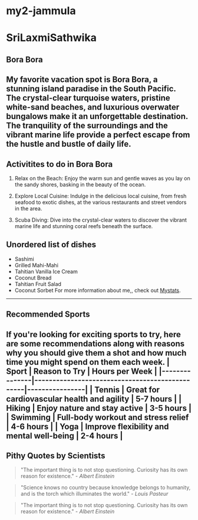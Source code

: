 # my2-jammula
# SriLaxmiSathwika
## Bora Bora

My favorite vacation spot is **Bora Bora**, a stunning island paradise in the South Pacific. The crystal-clear turquoise waters, pristine white-sand beaches, and luxurious overwater bungalows make it an unforgettable destination. The tranquility of the surroundings and the vibrant marine life provide a perfect escape from the hustle and bustle of daily life.
------------------------------------------------------------
## Activitites to do in Bora Bora
1. Relax on the Beach: Enjoy the warm sun and gentle waves as you lay on the sandy shores, basking in the beauty of the ocean.

2. Explore Local Cuisine: Indulge in the delicious local cuisine, from fresh seafood to exotic dishes, at the various restaurants and street vendors in the area.

3. Scuba Diving: Dive into the crystal-clear waters to discover the vibrant marine life and stunning coral reefs beneath the surface.
## Unordered list of dishes
- Sashimi
- Grilled Mahi-Mahi
- Tahitian Vanilla Ice Cream
- Coconut Bread
- Tahitian Fruit Salad
- Coconut Sorbet
For more information about me,, check out [Mystats](MyStats.md).
-------------------------------------------------------------------------------------------------------
## Recommended Sports
If you're looking for exciting sports to try, here are some recommendations along with reasons why you should give them a shot and how much time you might spend on them each week.
| Sport         | Reason to Try                                  | Hours per Week |
|---------------|------------------------------------------------|----------------|
| Tennis        | Great for cardiovascular health and agility   | 5-7 hours      |
| Hiking        | Enjoy nature and stay active                   | 3-5 hours      |
| Swimming      | Full-body workout and stress relief            | 4-6 hours      |
| Yoga          | Improve flexibility and mental well-being      | 2-4 hours      |
-----------------------------------------------------------------------------------------------------

## Pithy Quotes by Scientists
> "The important thing is to not stop questioning. Curiosity has its own reason for existence." - *Albert Einstein*

> "Science knows no country because knowledge belongs to humanity, and is the torch which illuminates the world." - *Louis Pasteur*

> "The important thing is to not stop questioning. Curiosity has its own reason for existence." - *_Albert Einstein_*

